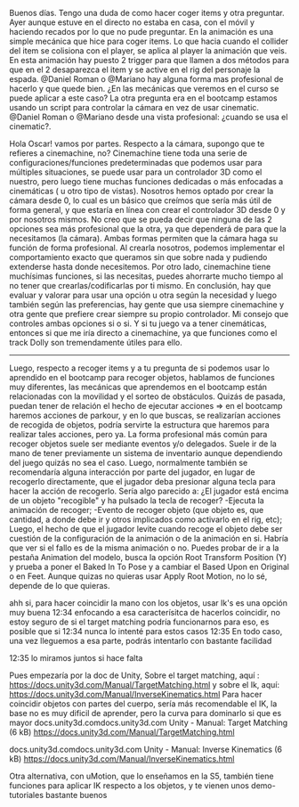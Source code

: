 Buenos días. Tengo una duda de como hacer coger items y otra preguntar. Ayer aunque estuve en el directo no estaba en casa, con el móvil y haciendo recados por lo que no pude preguntar. En la animación es una simple mecánica que hice para coger items. Lo que hacia cuando el collider del item se colisiona con el player, se aplica al player la animación que veis. En esta animación hay puesto 2 trigger para que llamen a dos métodos para que en el 2 desaparezca el item y se active en el rig del personaje la espada. 
@Daniel Roman
 o 
@Mariano
 hay alguna forma mas profesional de hacerlo y que quede bien. ¿En las mecánicas que veremos en el curso se puede aplicar a este caso?
La otra pregunta era en el bootcamp estamos usando un script para controlar la cámara en vez de usar cinematic. 
@Daniel Roman
 o 
@Mariano
 desde una vista profesional: ¿cuando se usa el cinematic?.

Hola Oscar! vamos por partes.
Respecto a la cámara, supongo que te refieres a cinemachine, no?
Cinemachine tiene toda una serie de configuraciones/funciones predeterminadas que podemos usar para múltiples situaciones, se puede usar para un controlador 3D como el nuestro, pero luego tiene muchas funciones dedicadas o más enfocadas a cinemáticas ( u otro tipo de vistas).
Nosotros hemos optado por crear la cámara desde 0, lo cual es un básico que creímos que sería más útil de forma general, y que estaría en línea con crear el controlador 3D desde 0 y por nosotros mismos.
No creo que se pueda decir que ninguna de las 2 opciones sea más profesional que la otra, ya que dependerá de para que la necesitamos (la cámara).
Ambas formas permiten que la cámara haga su función de forma profesional.
Al crearla nosotros, podemos implementar el comportamiento exacto que queramos sin que sobre nada y pudiendo extenderse hasta donde necesitemos.
Por otro lado, cinemachine tiene muchísimas funciones, si las necesitas, puedes ahorrarte mucho tiempo al no tener que crearlas/codificarlas por ti mismo.
En conclusión, hay que evaluar y valorar para usar una opción u otra según la necesidad y luego también según las preferencias, hay gente que usa siempre cinemachine y otra gente que prefiere crear siempre su propio controlador.
Mi consejo que controles ambas opciones si o si. Y si tu juego va a tener cinemáticas, entonces si que me iría directo a cinemachine, ya que funciones como el track Dolly son tremendamente útiles para ello.
__________________________________________________________________________________________
Luego, respecto a recoger items y a tu pregunta de si podemos usar lo aprendido en el bootcamp para recoger objetos, hablamos de funciones muy diferentes, las mecánicas que aprendemos en el bootcamp están relacionadas con la movilidad y el sorteo de obstáculos.
Quizás de pasada, puedan tener de relación el hecho de ejecutar acciones => en el bootcamp haremos acciones de parkour, y en lo que buscas, se realizarían acciones de recogida de objetos, podría servirte la estructura que haremos para realizar tales acciones, pero ya.
La forma profesional más común para recoger objetos suele ser mediante eventos y/o delegados. Suele ir de la mano de tener previamente un sistema de inventario aunque dependiendo del juego quizás no sea el caso.
Luego, normalmente también se recomendaría alguna interacción por parte del jugador, en lugar de recogerlo directamente, que el jugador deba presionar alguna tecla para hacer la acción de recogerlo.
Sería algo parecido a:
¿El jugador está encima de un objeto "recogible" y ha pulsado la tecla de recoger?
-Ejecuta la animación de recoger;
-Evento de recoger objeto (que objeto es, que cantidad, a donde debe ir y otros implicados como activarlo en el rig, etc);
Luego, el hecho de que el jugador levite cuando recoge el objeto debe ser cuestión de la configuración de la animación o de la animación en si.
Habría que ver si el fallo es de la misma animación o no.
Puedes probar de ir a la pestaña Animation del modelo, busca la opción Root Transform Position (Y) y prueba a poner el Baked In To Pose y a cambiar el Based Upon en Original o en Feet.
Aunque quizas no quieras usar Apply Root Motion, no lo sé, depende de lo que quieras.

ahh si, para hacer coincidir la mano con los objetos, usar Ik's es una opción muy buena
12:34
enfocando a esa caracterísitca de hacerlos coincidir, no estoy seguro de si el target matching podría funcionarnos para eso, es posible que si
12:34
nunca lo intenté para estos casos
12:35
En todo caso, una vez lleguemos a esa parte, podrás intentarlo con bastante facilidad



12:35
lo miramos juntos si hace falta

Pues empezaría por la doc de Unity,
Sobre el target matching, aquí : https://docs.unity3d.com/Manual/TargetMatching.html
y sobre el Ik, aquí: https://docs.unity3d.com/Manual/InverseKinematics.html
Para hacer coincidir objetos con partes del cuerpo, sería más recomendable el IK, la base no es muy dificil de aprender, pero la curva para dominarlo si que es mayor
docs.unity3d.comdocs.unity3d.com
Unity - Manual: Target Matching (6 kB)
https://docs.unity3d.com/Manual/TargetMatching.html

docs.unity3d.comdocs.unity3d.com
Unity - Manual: Inverse Kinematics (6 kB)
https://docs.unity3d.com/Manual/InverseKinematics.html


Otra alternativa, con uMotion, que lo enseñamos en la S5, también tiene funciones para aplicar IK respecto a los objetos, y te vienen unos demo-tutoriales bastante buenos